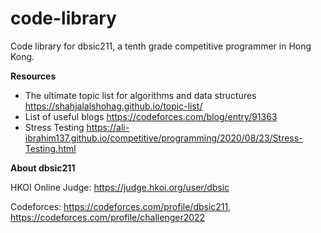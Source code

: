# code-library
Code library for dbsic211, a tenth grade competitive programmer in Hong Kong.

**Resources**

- The ultimate topic list for algorithms and data structures https://shahjalalshohag.github.io/topic-list/
- List of useful blogs
https://codeforces.com/blog/entry/91363
- Stress Testing
https://ali-ibrahim137.github.io/competitive/programming/2020/08/23/Stress-Testing.html


**About dbsic211**

HKOI Online Judge: 
https://judge.hkoi.org/user/dbsic

Codeforces: 
https://codeforces.com/profile/dbsic211, 
https://codeforces.com/profile/challenger2022

